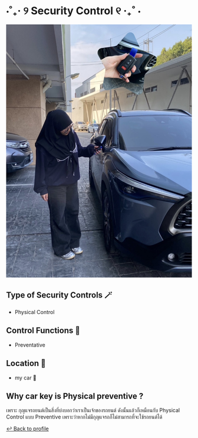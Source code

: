 # ⋅˚₊‧ ୨  Security Control  ୧ ‧₊˚ ⋅

![img](img/secure_control.jpg)

## Type of Security Controls 🪄
- Physical Control

## Control Functions 🧩
- Preventative

## Location 📍
- my car 🚗

## Why car key is Physical preventive ?

 เพราะ กุญแจรถยนต์เป็นสิ่งที่บ่งบอกว่าเราเป็นเจ้าของรถยนต์ ดังนั้นแล้วก็เหมือนกับ
Physical Control แบบ Preventive เพราะว่าหากไม่มีกุญแจรถก็ไม่สามารถที่จะใช้รถยนต์ได้

 [↩️ Back to profile](README.md)
